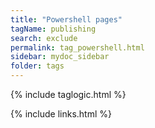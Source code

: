 ```yaml
---
title: "Powershell pages"
tagName: publishing
search: exclude
permalink: tag_powershell.html
sidebar: mydoc_sidebar
folder: tags
---
```

{% include taglogic.html %}

{% include links.html %}
